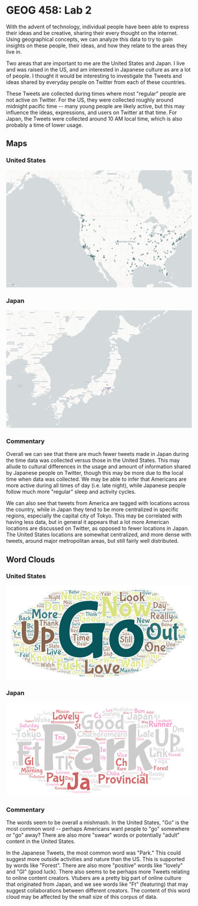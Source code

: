 # GEOG 458: Lab 2

With the advent of technology, individual people have been able to express their ideas and be
creative, sharing their every thought on the internet. Using geographical concepts, we can analyze
this data to try to gain insights on these people, their ideas, and how they relate to the areas
they live in.

Two areas that are important to me are the United States and Japan. I live and was raised in the US,
and am interested in Japanese culture as are a lot of people. I thought it would be interesting to
investigate the Tweets and ideas shared by everyday people on Twitter from each of these countries.

These Tweets are collected during times where most "regular" people are not active on Twitter. For
the US, they were collected roughly around midnight pacific time -- many young people are likely
active, but this may influence the ideas, expressions, and users on Twitter at that time. For Japan,
the Tweets were collected around 10 AM local time, which is also probably a time of lower usage.

## Maps

### United States

![Map of US Tweets](img/map1.png)

### Japan

![Map of Japan Tweets](img/map2.png)

### Commentary

Overall we can see that there are much fewer tweets made in Japan during the time data was collected
versus those in the United States. This may allude to cultural differences in the usage and amount
of information shared by Japanese people on Twitter, though this may be more due to the local time
when data was collected. We may be able to infer that Americans are more active during all times of
day (i.e. late night), while Japanese people follow much more "regular" sleep and activity cycles.

We can also see that tweets from America are tagged with locations across the country, while in
Japan they tend to be more centralized in specific regions, especially the capital city of Tokyo.
This may be correlated with having less data, but in general it appears that a lot more American
locations are discussed on Twitter, as opposed to fewer locations in Japan. The United States
locations are somewhat centralized, and more dense with tweets, around major metropolitan areas,
but still fairly well distributed.

## Word Clouds

### United States

![Word Cloud from US Tweets](img/wordart1.png)

### Japan

![Word Cloud from Japan Tweets](img/wordart2.png)

### Commentary

The words seem to be overall a mishmash. In the United States, "Go" is the most common word --
perhaps Americans want people to "go" somewhere or "go" away? There are also more "swear" words or
potentially "adult" content in the United States.

In the Japanese Tweets, the most common word was "Park." This could suggest more outside activities
and nature than the US. This is supported by words like "Forest". There are also more "positive"
words like "lovely" and "Gl" (good luck). There also seems to be perhaps more Tweets relating to
online content creators. Vtubers are a pretty big part of online culture that originated from
Japan, and we see words like "Ft" (featuring) that may suggest collaborations between different
creators. The content of this word cloud may be affected by the small size of this corpus of data.
